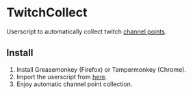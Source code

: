 # TwitchCollect

Userscript to automatically collect twitch [channel points](https://help.twitch.tv/s/article/channel-points-guide?language=en_US).

## Install

1. Install Greasemonkey (Firefox) or Tampermonkey (Chrome).
2. Import the userscript from [here](https://github.com/Shawak/TwitchCollect/raw/master/twitchcollect.user.js).
3. Enjoy automatic channel point collection.
